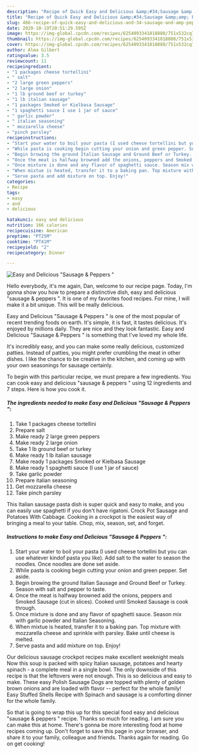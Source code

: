 ```yaml
---
description: "Recipe of Quick Easy and Delicious &amp;#34;Sausage &amp;amp; Peppers &amp;#34;"
title: "Recipe of Quick Easy and Delicious &amp;#34;Sausage &amp;amp; Peppers &amp;#34;"
slug: 466-recipe-of-quick-easy-and-delicious-and-34-sausage-and-amp-peppers-and-34
date: 2020-10-19T20:51:29.595Z
image: https://img-global.cpcdn.com/recipes/6254093341818880/751x532cq70/easy-and-delicious-sausage-peppers-recipe-main-photo.jpg
thumbnail: https://img-global.cpcdn.com/recipes/6254093341818880/751x532cq70/easy-and-delicious-sausage-peppers-recipe-main-photo.jpg
cover: https://img-global.cpcdn.com/recipes/6254093341818880/751x532cq70/easy-and-delicious-sausage-peppers-recipe-main-photo.jpg
author: Alma Gilbert
ratingvalue: 3.5
reviewcount: 11
recipeingredient:
- "1 packages cheese tortellini"
- " salt"
- "2 large green peppers"
- "2 large onion"
- "1 lb ground beef or turkey"
- "1 lb italian sausage"
- "1 packages Smoked or Kielbasa Sausage"
- "1 spaghetti sauce I use 1 jar of sauce"
- " garlic powder"
- " italian seasoning"
- " mozzarella cheese"
- "pinch parsley"
recipeinstructions:
- "Start your water to boil your pasta (I used cheese tortellini but you can use whatever kindof pasta you like). Add salt to the water to season the noodles. Once noodles are done set aside."
- "While pasta is cooking begin cutting your onion and green pepper. Set aside."
- "Begin browing the ground Italian Sausage and Ground Beef or Turkey. Season with salt and pepper to taste."
- "Once the meat is halfway browned add the onions, peppers and Smoked Sausage (cut in slices). Cooked until Smoked Sausage is cook through."
- "Once mixture is done and any flavor of spaghetti sauce. Season mix with garlic powder and Italian Seasoning."
- "When mixtue is heated, transfer it to a baking pan. Top mixture with mozzarella cheese and sprinkle with parsley. Bake until cheese is melted."
- "Serve pasta and add mixture on top. Enjoy!"
categories:
- Recipe
tags:
- easy
- and
- delicious

katakunci: easy and delicious 
nutrition: 166 calories
recipecuisine: American
preptime: "PT25M"
cooktime: "PT41M"
recipeyield: "2"
recipecategory: Dinner

---
```



![Easy and Delicious &#34;Sausage &amp; Peppers &#34;](https://img-global.cpcdn.com/recipes/6254093341818880/751x532cq70/easy-and-delicious-sausage-peppers-recipe-main-photo.jpg)

Hello everybody, it's me again, Dan, welcome to our recipe page. Today, I'm gonna show you how to prepare a distinctive dish, easy and delicious &#34;sausage &amp; peppers &#34;. It is one of my favorites food recipes. For mine, I will make it a bit unique. This will be really delicious.

Easy and Delicious &#34;Sausage &amp; Peppers &#34; is one of the most popular of recent trending foods on earth. It's simple, it is fast, it tastes delicious. It's enjoyed by millions daily. They are nice and they look fantastic. Easy and Delicious &#34;Sausage &amp; Peppers &#34; is something that I've loved my whole life.

It&#39;s incredibly easy, and you can make some really delicious, customized patties. Instead of patties, you might prefer crumbling the meat in other dishes. I like the chance to be creative in the kitchen, and coming up with your own seasonings for sausage certainly.


To begin with this particular recipe, we must prepare a few ingredients. You can cook easy and delicious &#34;sausage &amp; peppers &#34; using 12 ingredients and 7 steps. Here is how you cook it.

<!--inarticleads1-->

##### The ingredients needed to make Easy and Delicious &#34;Sausage &amp; Peppers &#34;:

1. Take 1 packages cheese tortellini
1. Prepare  salt
1. Make ready 2 large green peppers
1. Make ready 2 large onion
1. Take 1 lb ground beef or turkey
1. Make ready 1 lb italian sausage
1. Make ready 1 packages Smoked or Kielbasa Sausage
1. Make ready 1 spaghetti sauce (I use 1 jar of sauce)
1. Take  garlic powder
1. Prepare  italian seasoning
1. Get  mozzarella cheese
1. Take pinch parsley


This Italian sausage pasta dish is super quick and easy to make, and you can easily use spaghetti if you don&#39;t have rigatoni. Crock Pot Sausage and Potatoes With Cabbage. Cooking in a crockpot is the easiest way of bringing a meal to your table. Chop, mix, season, set, and forget. 

<!--inarticleads2-->

##### Instructions to make Easy and Delicious &#34;Sausage &amp; Peppers &#34;:

1. Start your water to boil your pasta (I used cheese tortellini but you can use whatever kindof pasta you like). Add salt to the water to season the noodles. Once noodles are done set aside.
1. While pasta is cooking begin cutting your onion and green pepper. Set aside.
1. Begin browing the ground Italian Sausage and Ground Beef or Turkey. Season with salt and pepper to taste.
1. Once the meat is halfway browned add the onions, peppers and Smoked Sausage (cut in slices). Cooked until Smoked Sausage is cook through.
1. Once mixture is done and any flavor of spaghetti sauce. Season mix with garlic powder and Italian Seasoning.
1. When mixtue is heated, transfer it to a baking pan. Top mixture with mozzarella cheese and sprinkle with parsley. Bake until cheese is melted.
1. Serve pasta and add mixture on top. Enjoy!


Our delicious sausage crockpot recipes make excellent weeknight meals Now this soup is packed with spicy Italian sausage, potatoes and hearty spinach - a complete meal in a single bowl. The only downside of this recipe is that the leftovers were not enough. This is so delicious and easy to make. These easy Polish Sausage Dogs are topped with plenty of golden brown onions and are loaded with flavor -- perfect for the whole family! Easy Stuffed Shells Recipe with Spinach and sausage is a comforting dinner for the whole family. 

So that is going to wrap this up for this special food easy and delicious &#34;sausage &amp; peppers &#34; recipe. Thanks so much for reading. I am sure you can make this at home. There's gonna be more interesting food at home recipes coming up. Don't forget to save this page in your browser, and share it to your family, colleague and friends. Thanks again for reading. Go on get cooking!
